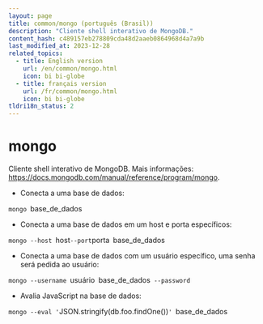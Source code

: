 ```yaml
---
layout: page
title: common/mongo (português (Brasil))
description: "Cliente shell interativo de MongoDB."
content_hash: c489157eb278809cda48d2aaeb0864968d4a7a9b
last_modified_at: 2023-12-28
related_topics:
  - title: English version
    url: /en/common/mongo.html
    icon: bi bi-globe
  - title: français version
    url: /fr/common/mongo.html
    icon: bi bi-globe
tldri18n_status: 2
---
```

# mongo

Cliente shell interativo de MongoDB.
Mais informações: <https://docs.mongodb.com/manual/reference/program/mongo>.

- Conecta a uma base de dados:

`mongo `<span class="tldr-var badge badge-pill bg-dark-lm bg-white-dm text-white-lm text-dark-dm font-weight-bold">base_de_dados</span>

- Conecta a uma base de dados em um host e porta específicos:

`mongo --host `<span class="tldr-var badge badge-pill bg-dark-lm bg-white-dm text-white-lm text-dark-dm font-weight-bold">host</span>` --port `<span class="tldr-var badge badge-pill bg-dark-lm bg-white-dm text-white-lm text-dark-dm font-weight-bold">porta</span>` `<span class="tldr-var badge badge-pill bg-dark-lm bg-white-dm text-white-lm text-dark-dm font-weight-bold">base_de_dados</span>

- Conecta a uma base de dados com um usuário específico, uma senha será pedida ao usuário:

`mongo --username `<span class="tldr-var badge badge-pill bg-dark-lm bg-white-dm text-white-lm text-dark-dm font-weight-bold">usuário</span>` `<span class="tldr-var badge badge-pill bg-dark-lm bg-white-dm text-white-lm text-dark-dm font-weight-bold">base_de_dados</span>` --password`

- Avalia JavaScript na base de dados:

`mongo --eval '`<span class="tldr-var badge badge-pill bg-dark-lm bg-white-dm text-white-lm text-dark-dm font-weight-bold">JSON.stringify(db.foo.findOne())</span>`' `<span class="tldr-var badge badge-pill bg-dark-lm bg-white-dm text-white-lm text-dark-dm font-weight-bold">base_de_dados</span>
